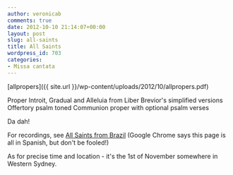 ```yaml
---
author: veronicab
comments: true
date: 2012-10-10 21:14:07+00:00
layout: post
slug: all-saints
title: All Saints
wordpress_id: 703
categories:
- Missa cantata
---
```


[allpropers]({{ site.url }}/wp-content/uploads/2012/10/allpropers.pdf)

Proper Introit,
Gradual and Alleluia from Liber Brevior's simplified versions
Offertory psalm toned
Communion proper with optional psalm verses

Da dah!

For recordings, see [All Saints from Brazil](http://www.christusrex.org/www2/cantgreg/missa_omnium_sanctorum.html)
(Google Chrome says this page is all in Spanish, but don't be fooled!)

As for precise time and location - it's the 1st of November somewhere in Western Sydney.
